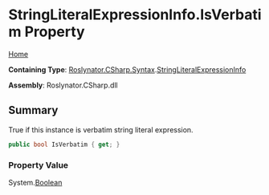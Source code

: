 <a name="_Top"></a>

# StringLiteralExpressionInfo\.IsVerbatim Property

[Home](../../../../../README.md#_Top)

**Containing Type**: [Roslynator.CSharp.Syntax](../../README.md#_Top)\.[StringLiteralExpressionInfo](../README.md#_Top)

**Assembly**: Roslynator\.CSharp\.dll

## Summary

True if this instance is verbatim string literal expression\.

```csharp
public bool IsVerbatim { get; }
```

### Property Value

System\.[Boolean](https://docs.microsoft.com/en-us/dotnet/api/system.boolean)

